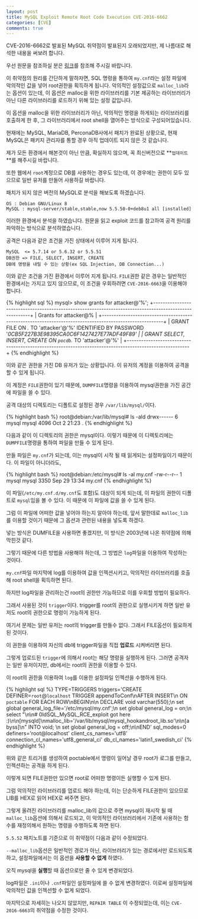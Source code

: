 ```yaml
---
layout: post
title: MySQL Exploit Remote Root Code Execution CVE-2016-6662
categories: [CVE]
comments: true
---
```


CVE-2016-6662로 발표된 MySQL 취약점이 발표된지 오래되었지만, 제 나름대로 해석한 내용을 써보려 합니다.

우선 원문을 참조하실 분은 [링크](http://legalhackers.com/advisories/MySQL-Exploit-Remote-Root-Code-Execution-Privesc-CVE-2016-6662.html)를 참조해 주시길 바랍니다.

이 취약점의 원리를 간단하게 말하자면, SQL 명령을 통하여 `my.cnf`라는 설정 파일에 악의적인 값을 넣어 root권한을 획득하게 됩니다. 악의적인 설정값으로 `malloc_lib`라는 옵션이 있는데, 이 옵션은 malloc을 위한 라이브러리를 기본 제공하는 라이브러리가 아닌 다른 라이브러리를 로드하기 위해 있는 설정 값입니다.

이 옵션을 malloc을 위한 라이브러리가 아닌, 악의적인 명령을 하게되는 라이브러리를 호출하게 한 후, 그 라이브러리에서 root shell을 열어주는 방식으로 구성되어있습니다.

현재에는 MySQL, MariaDB, PerconaDB사에서 패치가 완료된 상황으로, 현재 MySQL은 패키지 관리자를 통할 경우 아직 업데이트 되지 않은 것 같습니다.

제가 모든 환경에서 해본것이 아닌 만큼, 확실하지 않으며, 꼭 최신버전으로 **`업데이트`**를 해주시길 바랍니다.

또한 웹에서 `root`계정으로 DB를 사용하는 경우도 있는데, 이 경우에는 권한이 모두 있으므로 일반 유저를 만들어 사용하길 바랍니다.

패치가 되지 않은 버전의 MySQL로 분석을 해보도록 하겠습니다. 

```
OS : Debian GNU/Linux 8
MySQL : mysql-server/stable,stable,now 5.5.50-0+deb8u1 all [installed]
```

이러한 환경에서 분석을 하였습니다. 원문을 읽고 exploit 코드를 참고하여 공격 원리를 파악하는 방식으로 분석하였습니다.

공격은 다음과 같은 조건을 가진 상태에서 이루어 지게 됩니다.

```
MySQL  <= 5.7.14 or 5.6.32 or 5.5.51
DB권한 => FILE, SELECT, INSERT, CREATE 
DB에 명령을 내릴 수 있는 상황(ex SQL Injection, DB Connection...)
```

이와 같은 조건을 가진 환경에서 이루어 지게 됩니다. `FILE`권한 같은 경우는 일반적인 환경에서는 가지고 있지 않으므로, 이 조건을 우회하려면 `CVE-2016-6663`을 이용해야 합니다.

{% highlight sql %}
mysql> show grants for attacker@'%';
+--------------------------------------------------------------------------------------------------------+
| Grants for attacker@%                                                                                  |
+--------------------------------------------------------------------------------------------------------+
| GRANT FILE ON *.* TO 'attacker'@'%' IDENTIFIED BY PASSWORD '*0CB5F227B3E98395CA0C6F1427427E77ADF49F89' |
| GRANT SELECT, INSERT, CREATE ON `pocdb`.* TO 'attacker'@'%'                                            |
+--------------------------------------------------------------------------------------------------------+
{% endhighlight %}

이와 같은 권한을 가진 DB 유저가 있는 상황입니다. 이 유저의 계정을 이용하여 공격을 할 수 있게 됩니다.

이 계정은 `FILE`권한이 있기 때문에, `DUMPFILE`명령을 이용하여 mysql권한을 가진 공간에 파일을 쓸 수 있다.

공격 대상의 디렉토리는 디폴트로 설정된 경우 `/var/lib/mysql/`이다.

{% highlight bash %}
root@debian:/var/lib/mysql# ls -ald
drwx------ 6 mysql mysql 4096 Oct  2 21:23 .
{% endhighlight %}

다음과 같이 이 디렉토리의 권한은 mysql이다. 이렇기 때문에 이 디렉토리에는 `DUMPFILE`명령을 통하여 파일을 만들 수 있게 된다.

만들 파일은 `my.cnf`가 되는데, 이는 mysql이 시작 될 때 읽게되는 설정파일이기 때문이다. 이 파일이 아니더라도, 

{% highlight bash %}
root@debian:/etc/mysql# ls -al my.cnf 
-rw-r--r-- 1 mysql mysql 3350 Sep 29 13:34 my.cnf
{% endhighlight %}

이 파일(`/etc/my.cnf.d/my.cnf`도 포함)도 대상이 되게 되는데, 이 파일의 권한이 디폴트로 `mysql`임을 볼 수 있다. 이 때문에 이 파일에 값을 쓸 수 있게 된다.

그럼 이 파일에 어떠한 값을 넣어야 하는지 알아야 하는데, 앞서 말한데로 `malloc_lib`를 이용할 것이기 때문에 그 옵션과 관련된 내용을 넣도록 하겠다.

넣는 방식은 DUMFILE을 사용하면 좋겠지만, 이 방식은 2003년에 나온 취약점에 의해 막힌것 같다.

그렇기 때문에 다른 방법을 사용해야 하는데, 그 방법은 `log`파일을 이용하여 작성하는 것이다.

`my.cnf`파일 마지막에 log를 이용하여 값을 인젝션시키고, 악의적인 라이브러리를 호출해 root shell을 획득하면 된다.

하지만 log파일을 관리하는건 root의 권한만 가능하므로 이를 우회할 방법이 필요하다.

그래서 사용된 것이 `trigger`이다. trigger를 root의 권한으로 실행시키게 하면 일반 유저도 root의 권한으로 명령이 가능하게 된다.

여기서 문제는 일반 유저는 root의 trigger를 만들수 없다. 그래서 FILE옵션이 필요하게 된 것이다.

이 권한을 이용하여 자신의 db에 trigger파일을 직접 **업로드** 시켜버리면 된다.

그렇게 업로드된 `trigger`에 의해서 root는 해당 명령을 실행하게 된다. 그러면 공격자는 일반 유저이지만, db에서는 root의 권한을 이용할 수 있다.

이 root의 권한을 이용하여 `log`를 이용한 설정파일 인젝션을 수행하게 된다.


{% highlight sql %}
TYPE=TRIGGERS
triggers='CREATE DEFINER=`root`@`localhost` TRIGGER appendToConf\nAFTER INSERT\n   ON `poctable` FOR EACH ROW\nBEGIN\n\n   DECLARE void varchar(550);\n   set global general_log_file=\'/etc/mysql/my.cnf\';\n   set global general_log = on;\n   select "\n\n# 0ldSQL_MySQL_RCE_exploit got here :)\n\n[mysqld]\nmalloc_lib=\'/var/lib/mysql/mysql_hookandroot_lib.so\'\n\n[abyss]\n" INTO void;   \n   set global general_log = off;\n\nEND'
sql_modes=0
definers='root@localhost'
client_cs_names='utf8'
connection_cl_names='utf8_general_ci'
db_cl_names='latin1_swedish_ci'
{% endhighlight %}

위와 같은 트리거를 생성하여 poctable에서 명령이 일어날 경우 root가 로그를 만들고, 인젝션하는 공격을 하게 된다.

이렇게 되면 FILE권한만 있으면 root로 어떠한 명령이든 실행할 수 있게 된다.

그럼 악의적인 라이브러리를 업로드 해야 하는데, 이는 단순하게 FILE권한이 있으므로 LIB를 HEX로 읽어 HEX로 써주면 된다.

그렇게 올려진 라이브러리를 malloc_lib의 값으로 주면 mysql이 재시작 될 때 `malloc_lib`옵션에 의해서 로드되고, 이 악의적인 라이브러리에서 기존에 사용하는 함수를 재정의해서 원하는 명령을 수행하도록 하면 된다.

`5.5.52` 패치노트를 기준으로 이 취약점이 다음과 같이 수정되었다.

`--malloc_lib`옵션은 일반적인 경로가 아닌, 라이브러리가 있는 경로에서만 로드되도록 하고, 설정파일에서는 이 옵션을 **사용할 수 없게** 하였다.

오직 mysql을 **실행**할 때 옵션으로만 줄 수 있게 변경되었다.

log파일은 `.ini`이나 `.cnf`파일인 설정파일에 쓸 수 없게 변경하였다. 이로써 설정파일에 악의적인 값을 인젝션할 수 없게 되었다.

마지막으로 자세히는 나오지 않았지만, `REPAIR TABLE` 이 수정되었는데, 이는 `CVE-2016-6663`의 취약점을 수정한 것이다.